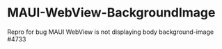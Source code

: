 # MAUI-WebView-BackgroundImage
Repro for bug MAUI WebView is not displaying body background-image #4733
